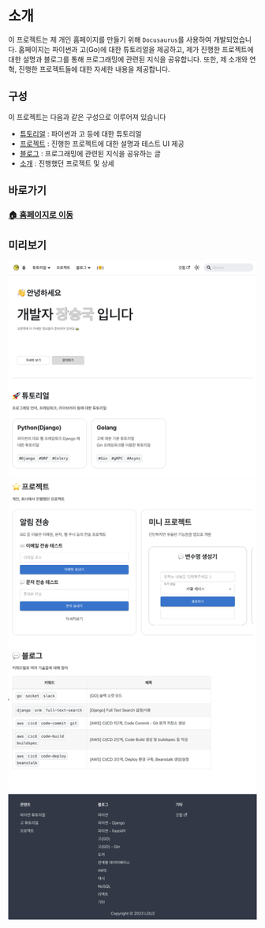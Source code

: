 # 소개

 이 프로젝트는 제 개인 홈페이지를 만들기 위해 `Docusaurus`를 사용하여 개발되었습니다. 홈페이지는 파이썬과 고(Go)에 대한 튜토리얼을 제공하고, 제가 진행한 프로젝트에 대한 설명과 블로그를 통해 프로그래밍에 관련된 지식을 공유합니다. 또한, 제 소개와 연혁, 진행한 프로젝트들에 대한 자세한 내용을 제공합니다.


## 구성

이 프로젝트는 다음과 같은 구성으로 이루어져 있습니다

- [튜토리얼](https://lou2.kr/docs/category/%ED%8C%8C%EC%9D%B4%EC%8D%ACpython) : 파이썬과 고 등에 대한 튜토리얼
- [프로젝트](https://lou2.kr/docs/category/%ED%94%84%EB%A1%9C%EC%A0%9D%ED%8A%B8-%EA%B5%AC%EC%84%B1) : 진행한 프로젝트에 대한 설명과 테스트 UI 제공
- [블로그](https://lou2.kr/blog/python) : 프로그래밍에 관련된 지식을 공유하는 글
- [소개](https://lou2.kr/docs/iam) : 진행했던 프로젝트 및 상세


## 바로가기

### [🏠 홈페이지로 이동](https://lou2.kr)


## 미리보기

![img](./static/img/homepage1.png)
![img](./static/img/homepage2.png)
![img](./static/img/homepage3.png)
